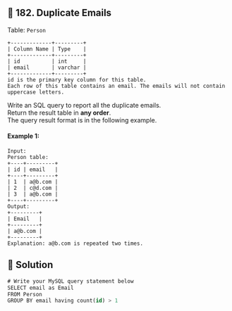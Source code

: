## 📝 182. Duplicate Emails  
Table: `Person`  

```
+-------------+---------+
| Column Name | Type    |
+-------------+---------+
| id          | int     |
| email       | varchar |
+-------------+---------+
id is the primary key column for this table.
Each row of this table contains an email. The emails will not contain uppercase letters.

```
     
Write an SQL query to report all the duplicate emails.  
Return the result table in **any order**.  
The query result format is in the following example.  
     
  
#### Example 1:  

```
Input: 
Person table:
+----+---------+
| id | email   |
+----+---------+
| 1  | a@b.com |
| 2  | c@d.com |
| 3  | a@b.com |
+----+---------+
Output: 
+---------+
| Email   |
+---------+
| a@b.com |
+---------+
Explanation: a@b.com is repeated two times.

```
  
## 📝 Solution 
```sql  
# Write your MySQL query statement below   
SELECT email as Email  
FROM Person  
GROUP BY email having count(id) > 1  
```  
